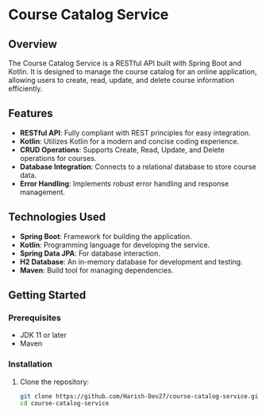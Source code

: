 # Course Catalog Service

## Overview

The Course Catalog Service is a RESTful API built with Spring Boot and Kotlin. It is designed to manage the course catalog for an online application, allowing users to create, read, update, and delete course information efficiently.

## Features

- **RESTful API**: Fully compliant with REST principles for easy integration.
- **Kotlin**: Utilizes Kotlin for a modern and concise coding experience.
- **CRUD Operations**: Supports Create, Read, Update, and Delete operations for courses.
- **Database Integration**: Connects to a relational database to store course data.
- **Error Handling**: Implements robust error handling and response management.

## Technologies Used

- **Spring Boot**: Framework for building the application.
- **Kotlin**: Programming language for developing the service.
- **Spring Data JPA**: For database interaction.
- **H2 Database**: An in-memory database for development and testing.
- **Maven**: Build tool for managing dependencies.

## Getting Started

### Prerequisites

- JDK 11 or later
- Maven

### Installation

1. Clone the repository:
   ```bash
   git clone https://github.com/Harish-Dev27/course-catalog-service.git
   cd course-catalog-service
